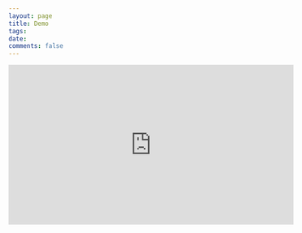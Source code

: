 ```yaml
---
layout: page
title: Demo
tags: 
date: 
comments: false
---	
```

<iframe width="560" height="315" src="https://www.youtube.com/embed/_2wP0CJaFF4?rel=0" frameborder="0" allowfullscreen></iframe>